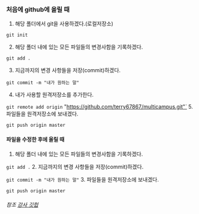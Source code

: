 ### 처음에 github에 올릴 때
1. 해당 폴더에서 git을 사용하겠다.(로컬저장소)

  `git init`

2. 해당 폴더 내에 있는 모든 파일들의 변경사함을 기록하겠다.

  `git add .`

3. 지금까지의 변경 사항들을 저장(commit)하겠다.

  `git commit -m "내가 원하는 말"`

4. 내가 사용할 원격저장소를 추가한다.

  `git remote add origin` "https://github.com/terry67867/multicampus.git"`
5. 파일들을 원격저장소에 보내겠다.

  `git push origin master`

#### 파일을 수정한 후에 올릴 때
1. 해당 폴더 내에 있는 모든 파일들의 변경사함을 기록하겠다.

  `git add .`
2. 지금까지의 변경 사항들을 저장(commit)하겠다.

  `git commit -m "내가 원하는 말"`
3. 파일들을 원격저장소에 보내겠다.

  `git push origin master`

###### 참조 [강사 깃헙](https://github.com/classtak)

